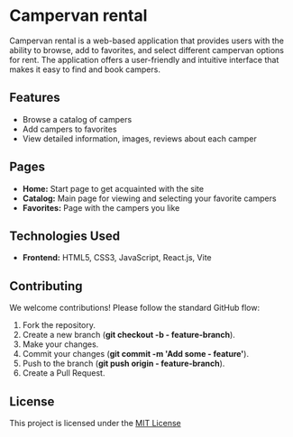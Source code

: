 # Campervan rental

Campervan rental is a web-based application that provides users with the ability
to browse, add to favorites, and select different campervan options for rent.
The application offers a user-friendly and intuitive interface that makes it
easy to find and book campers.

## Features

- Browse a catalog of campers
- Add campers to favorites
- View detailed information, images, reviews about each camper

## Pages

- **Home:** Start page to get acquainted with the site
- **Catalog:** Main page for viewing and selecting your favorite campers
- **Favorites:** Page with the campers you like

## Technologies Used

- **Frontend:** HTML5, CSS3, JavaScript, React.js, Vite

## Contributing

We welcome contributions! Please follow the standard GitHub flow:

1. Fork the repository.
2. Create a new branch (**git checkout -b - feature-branch**).
3. Make your changes.
4. Commit your changes (**git commit -m 'Add some - feature'**).
5. Push to the branch (**git push origin - feature-branch**).
6. Create a Pull Request.

## License

This project is licensed under the
[MIT License](https://choosealicense.com/licenses/mit/#)

